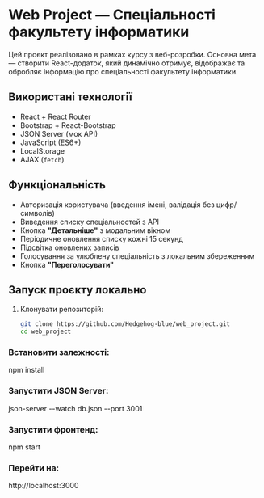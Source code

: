 # Web Project — Спеціальності факультету інформатики

Цей проєкт реалізовано в рамках курсу з веб-розробки. Основна мета — створити React-додаток, який динамічно отримує, відображає та обробляє інформацію про спеціальності факультету інформатики.

## Використані технології

- React + React Router
- Bootstrap + React-Bootstrap
- JSON Server (мок API)
- JavaScript (ES6+)
- LocalStorage
- AJAX (`fetch`)

##  Функціональність

- Авторизація користувача (введення імені, валідація без цифр/символів)
- Виведення списку спеціальностей з API
- Кнопка **"Детальніше"** з модальним вікном
- Періодичне оновлення списку кожні 15 секунд
- Підсвітка оновлених записів
- Голосування за улюблену спеціальність з локальним збереженням
- Кнопка **"Переголосувати"**

## Запуск проєкту локально

1. Клонувати репозиторій:
   ```bash
   git clone https://github.com/Hedgehog-blue/web_project.git
   cd web_project


### Встановити залежності:

npm install


### Запустити JSON Server:

json-server --watch db.json --port 3001


### Запустити фронтенд:

npm start

### Перейти на:

http://localhost:3000

